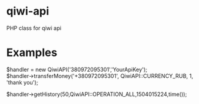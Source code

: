 # qiwi-api
PHP class for qiwi api

# Examples
$handler = new QiwiAPI('380972095301','YourApiKey'); <BR>
$handler->transferMoney('+380972095301', QiwiAPI::CURRENCY_RUB, 1, 'thank you');

$handler->getHistory(50,QiwiAPI::OPERATION_ALL,1504015224,time());
